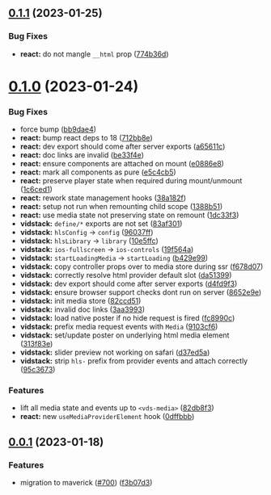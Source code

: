 ## [0.1.1](https://github.com/mihar-22/vidstack/compare/v0.1.0...v0.1.1) (2023-01-25)

### Bug Fixes

- **react:** do not mangle `__html` prop ([774b36d](https://github.com/mihar-22/vidstack/commit/774b36db7d3c83773efd5c143807b3bf8b99333d))

# [0.1.0](https://github.com/mihar-22/vidstack/compare/v0.0.1...v0.1.0) (2023-01-24)

### Bug Fixes

- force bump ([bb9dae4](https://github.com/mihar-22/vidstack/commit/bb9dae45f64791a1bad7b321194729d7ba81ce71))
- **react:** bump react deps to 18 ([712bb8e](https://github.com/mihar-22/vidstack/commit/712bb8ea982951c7281efada5d02bcef281860fe))
- **react:** dev export should come after server exports ([a65611c](https://github.com/mihar-22/vidstack/commit/a65611cfadce4ca15619db79dbf86303cf0eda46))
- **react:** doc links are invalid ([be33f4e](https://github.com/mihar-22/vidstack/commit/be33f4ebc9d416971efd5a82fb458d7bd9190cca))
- **react:** ensure components are attached on mount ([e0886e8](https://github.com/mihar-22/vidstack/commit/e0886e8b8c4f23d0b696310cf1e54de1f09ff405))
- **react:** mark all components as pure ([e5c4cb5](https://github.com/mihar-22/vidstack/commit/e5c4cb549e29ee5428cba078d287a003cade27b6))
- **react:** preserve player state when required during mount/unmount ([1c6ced1](https://github.com/mihar-22/vidstack/commit/1c6ced1c02634efe3d85a27229596d41c125fc09))
- **react:** rework state management hooks ([38a182f](https://github.com/mihar-22/vidstack/commit/38a182fff252d5d712666f3bbfbb26aaa236ea34))
- **react:** setup not run when remounting child scope ([1388b51](https://github.com/mihar-22/vidstack/commit/1388b51aaf70d00594653b9de327cf08270bb2a7))
- **react:** use media state not preserving state on remount ([1dc33f3](https://github.com/mihar-22/vidstack/commit/1dc33f31c9a1c27f93fd88e108d58747f59df42b))
- **vidstack:** `define/*` exports are not set ([83af301](https://github.com/mihar-22/vidstack/commit/83af3014c7e08a1cf8b7a463ec7290d0e27e6fb0))
- **vidstack:** `hlsConfig` -> `config` ([96037ff](https://github.com/mihar-22/vidstack/commit/96037ff3067089454821d8a2514392d4e4b479fd))
- **vidstack:** `hlsLibrary` -> `library` ([10e5ffc](https://github.com/mihar-22/vidstack/commit/10e5ffce2608753dc3bf6a791dedf13aa67caa81))
- **vidstack:** `ios-fullscreen` -> `ios-controls` ([19f564a](https://github.com/mihar-22/vidstack/commit/19f564a3c3567d800084ebcccd8642f6c6163db5))
- **vidstack:** `startLoadingMedia` -> `startLoading` ([b429e99](https://github.com/mihar-22/vidstack/commit/b429e99a8674b25038147145a9830c3ea0d4ebdb))
- **vidstack:** copy controller props over to media store during ssr ([f678d07](https://github.com/mihar-22/vidstack/commit/f678d071ed0c8089b092899ea48a5ec7d954741d))
- **vidstack:** correctly resolve html provider default slot ([da51399](https://github.com/mihar-22/vidstack/commit/da51399d8d2706280c39c6c6ee58a1125c09cf55))
- **vidstack:** dev export should come after server exports ([d4fd9f3](https://github.com/mihar-22/vidstack/commit/d4fd9f3567349fa9b22a9c71b3ccc78b5b4ca4f2))
- **vidstack:** ensure browser support checks dont run on server ([8652e9e](https://github.com/mihar-22/vidstack/commit/8652e9e462d4f5f7d13a7bea76651f4b3b10918f))
- **vidstack:** init media store ([82ccd51](https://github.com/mihar-22/vidstack/commit/82ccd51d123db0ee148e2d4ad7f89b5abe839015))
- **vidstack:** invalid doc links ([3aa3993](https://github.com/mihar-22/vidstack/commit/3aa3993b47dc2d0cf005942cb1ee0f996f6a7eb3))
- **vidstack:** load native poster if no hide request is fired ([fc8990c](https://github.com/mihar-22/vidstack/commit/fc8990c3f46aa898ee8a75f37a69df3acd17a29c))
- **vidstack:** prefix media request events with `Media` ([9103cf6](https://github.com/mihar-22/vidstack/commit/9103cf6edfcc49e88afdc384301e43856445055f))
- **vidstack:** set/update poster on underlying html media element ([313f83e](https://github.com/mihar-22/vidstack/commit/313f83ec27af7f5dbb29fe5b67a7c883d99d5e12))
- **vidstack:** slider preview not working on safari ([d37ed5a](https://github.com/mihar-22/vidstack/commit/d37ed5a29c2db18859391ce885e49ff01a2e70f6))
- **vidstack:** strip `hls-` prefix from provider events and attach correctly ([95c3673](https://github.com/mihar-22/vidstack/commit/95c3673b1bfe768aad5e06c7c6e2228c4f4f1ad4))

### Features

- lift all media state and events up to `<vds-media>` ([82db8f3](https://github.com/mihar-22/vidstack/commit/82db8f30385d76ca8d6576ae909a704ff0f00522))
- **react:** new `useMediaProviderElement` hook ([0dffbbb](https://github.com/mihar-22/vidstack/commit/0dffbbbb41051740b97812e4f4d3864d89798347))

## [0.0.1](https://github.com/mihar-22/vidstack/compare/v0.0.0...v0.0.1) (2023-01-18)

### Features

- migration to maverick ([#700](https://github.com/mihar-22/vidstack/issues/700)) ([f3b07d3](https://github.com/mihar-22/vidstack/commit/f3b07d3b35d7d1cb442e5eaf77e79ce0f6f70996))
